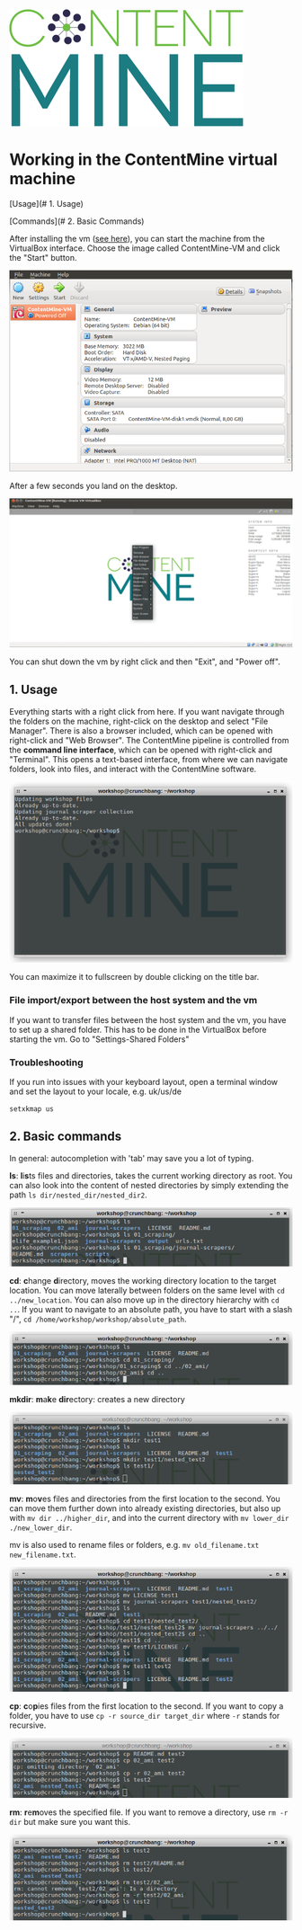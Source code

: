 ![ContentMine logo](https://github.com/ContentMine/assets/blob/master/png/Content_mine(small).png)


# Working in the ContentMine virtual machine

[Usage](# 1. Usage)

[Commands](# 2. Basic Commands)

After installing the vm ([see here](installation_instructions.md)), you can start the machine from the VirtualBox interface. Choose the image called ContentMine-VM and click the "Start" button.

![Start the vm](images/starting_vm.png)

After a few seconds you land on the desktop.

![CM vm desktop](images/desktop.png)

You can shut down the vm by right click and then "Exit", and "Power off".

## 1. Usage

Everything starts with a right click from here. If you want navigate through the folders on the machine, right-click on the desktop and select "File Manager". There is also a browser included, which can be opened with right-click and "Web Browser".
The ContentMine pipeline is controlled from the **command line interface**, which can be opened with right-click and "Terminal". This opens a text-based interface, from where we can navigate folders, look into files, and interact with the ContentMine software.

![Terminal](images/terminal.png)

You can maximize it to fullscreen by double clicking on the title bar.

### File import/export between the host system and the vm

If you want to transfer files between the host system and the vm, you have to set up a shared folder. This has to be done in the VirtualBox before starting the vm. Go to "Settings-Shared Folders"


### Troubleshooting

If you run into issues with your keyboard layout, open a terminal window and set the layout to your locale, e.g. uk/us/de
```
setxkmap us
```


## 2. Basic commands

In general: autocompletion with 'tab' may save you a lot of typing.

**ls**: **l**i**s**ts files and directories, takes the current working directory as root. You can also look into the content of nested directories by simply extending the path ```ls dir/nested_dir/nested_dir2```.

![ls](images/ls.png)

**cd**: **c**hange **d**irectory, moves the working directory location to the target location. You can move laterally between folders on the same level with ```cd ../new_location```. You can also move up in the directory hierarchy with ```cd ..```. If you want to navigate to an absolute path, you have to start with a slash "/", ```cd /home/workshop/workshop/absolute_path```.

![cd](images/cd.png)

**mkdir**: **m**a**k**e **dir**ectory: creates a new directory

![mkdir](images/mkdir.png)

**mv**: **m**o**v**es files and directories from the first location to the second. You can move them further down into already existing directories, but also up with ```mv dir ../higher_dir```, and into the current directory with ```mv lower_dir ./new_lower_dir```.

mv is also used to rename files or folders, e.g. ```mv old_filename.txt new_filename.txt```.

![mv](images/mv.png)

**cp**: **c**o**p**ies files from the first location to the second. If you want to copy a folder, you have to use ```cp -r source_dir target_dir``` where ```-r``` stands for recursive.

![cp](images/cp.png)

**rm**: **r**e**m**oves the specified file. If you want to remove a directory, use ```rm -r dir``` but make sure you want this.

![rm](images/rm.png)
